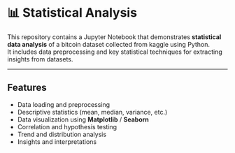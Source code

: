 # 📊 Statistical Analysis

This repository contains a Jupyter Notebook that demonstrates **statistical data analysis** of a bitcoin dataset collected from kaggle using Python.  
It includes data preprocessing and key statistical techniques for extracting insights from datasets.

---

## Features
- Data loading and preprocessing
- Descriptive statistics (mean, median, variance, etc.)
- Data visualization using **Matplotlib** / **Seaborn**
- Correlation and hypothesis testing
- Trend and distribution analysis
- Insights and interpretations

